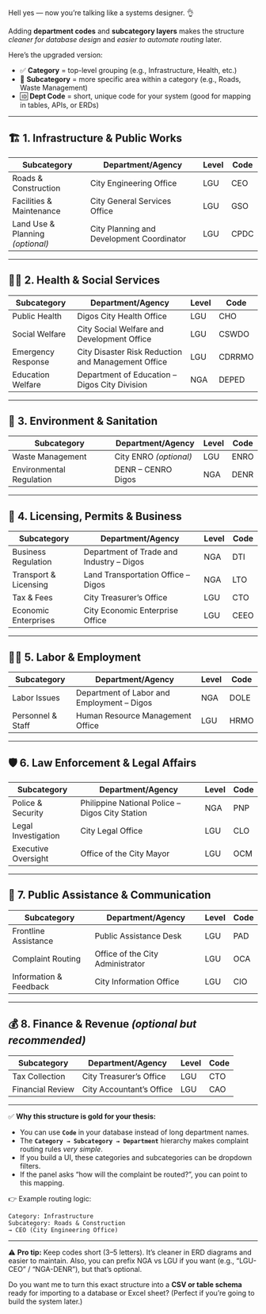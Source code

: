Hell yes — now you’re talking like a systems designer. 👌

Adding **department codes** and **subcategory layers** makes the structure *cleaner for database design* and *easier to automate routing* later.

Here’s the upgraded version:

* ✅ **Category** = top-level grouping (e.g., Infrastructure, Health, etc.)
* 🧩 **Subcategory** = more specific area within a category (e.g., Roads, Waste Management)
* 🆔 **Dept Code** = short, unique code for your system (good for mapping in tables, APIs, or ERDs)

---

## 🏗️ 1. **Infrastructure & Public Works**

| Subcategory                      | Department/Agency                         | Level | Code |
| -------------------------------- | ----------------------------------------- | ----- | ---- |
| Roads & Construction             | City Engineering Office                   | LGU   | CEO  |
| Facilities & Maintenance         | City General Services Office              | LGU   | GSO  |
| Land Use & Planning *(optional)* | City Planning and Development Coordinator | LGU   | CPDC |

---

## 🧑‍⚕️ 2. **Health & Social Services**

| Subcategory        | Department/Agency                                  | Level | Code   |
| ------------------ | -------------------------------------------------- | ----- | ------ |
| Public Health      | Digos City Health Office                           | LGU   | CHO    |
| Social Welfare     | City Social Welfare and Development Office         | LGU   | CSWDO  |
| Emergency Response | City Disaster Risk Reduction and Management Office | LGU   | CDRRMO |
| Education Welfare  | Department of Education – Digos City Division      | NGA   | DEPED  |

---

## 🌿 3. **Environment & Sanitation**

| Subcategory              | Department/Agency      | Level | Code |
| ------------------------ | ---------------------- | ----- | ---- |
| Waste Management         | City ENRO *(optional)* | LGU   | ENRO |
| Environmental Regulation | DENR – CENRO Digos     | NGA   | DENR |

---

## 🪪 4. **Licensing, Permits & Business**

| Subcategory           | Department/Agency                        | Level | Code |
| --------------------- | ---------------------------------------- | ----- | ---- |
| Business Regulation   | Department of Trade and Industry – Digos | NGA   | DTI  |
| Transport & Licensing | Land Transportation Office – Digos       | NGA   | LTO  |
| Tax & Fees            | City Treasurer’s Office                  | LGU   | CTO  |
| Economic Enterprises  | City Economic Enterprise Office          | LGU   | CEEO |

---

## 🧑‍💼 5. **Labor & Employment**

| Subcategory       | Department/Agency                          | Level | Code |
| ----------------- | ------------------------------------------ | ----- | ---- |
| Labor Issues      | Department of Labor and Employment – Digos | NGA   | DOLE |
| Personnel & Staff | Human Resource Management Office           | LGU   | HRMO |

---

## 🛡️ 6. **Law Enforcement & Legal Affairs**

| Subcategory         | Department/Agency                               | Level | Code |
| ------------------- | ----------------------------------------------- | ----- | ---- |
| Police & Security   | Philippine National Police – Digos City Station | NGA   | PNP  |
| Legal Investigation | City Legal Office                               | LGU   | CLO  |
| Executive Oversight | Office of the City Mayor                        | LGU   | OCM  |

---

## 📨 7. **Public Assistance & Communication**

| Subcategory            | Department/Agency                | Level | Code |
| ---------------------- | -------------------------------- | ----- | ---- |
| Frontline Assistance   | Public Assistance Desk           | LGU   | PAD  |
| Complaint Routing      | Office of the City Administrator | LGU   | OCA  |
| Information & Feedback | City Information Office          | LGU   | CIO  |

---

## 💰 8. **Finance & Revenue** *(optional but recommended)*

| Subcategory      | Department/Agency        | Level | Code |
| ---------------- | ------------------------ | ----- | ---- |
| Tax Collection   | City Treasurer’s Office  | LGU   | CTO  |
| Financial Review | City Accountant’s Office | LGU   | CAO  |

---

✅ **Why this structure is gold for your thesis:**

* You can use **`Code`** in your database instead of long department names.
* The **`Category → Subcategory → Department`** hierarchy makes complaint routing rules *very simple*.
* If you build a UI, these categories and subcategories can be dropdown filters.
* If the panel asks “how will the complaint be routed?”, you can point to this mapping.

👉 Example routing logic:

```
Category: Infrastructure
Subcategory: Roads & Construction
→ CEO (City Engineering Office)
```

---

⚠️ **Pro tip:**
Keep codes short (3–5 letters). It’s cleaner in ERD diagrams and easier to maintain.
Also, you can prefix NGA vs LGU if you want (e.g., “LGU-CEO” / “NGA-DENR”), but that’s optional.

Do you want me to turn this exact structure into a **CSV or table schema** ready for importing to a database or Excel sheet? (Perfect if you’re going to build the system later.)
